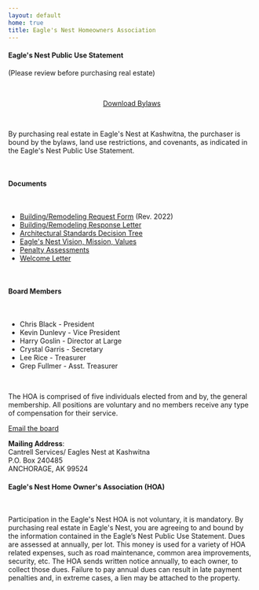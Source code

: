 ```yaml
---
layout: default
home: true
title: Eagle's Nest Homeowners Association
---
```


<div class="row">
    <div class="span12">
    <div class="row">
            <div class="span4">
            	<h4>Eagle's Nest Public Use Statement</h4>
                <p>(Please review before purchasing real estate)</p>
                <br>
                <p align="center"><a class="btn btn-med" href="/files/Eagles_Nest_Bylaws.pdf"><i class="icon-download"></i> Download Bylaws</a></p> 
                <br>
                <p>By purchasing real estate in Eagle's Nest at Kashwitna, the purchaser is bound by the bylaws, land use restrictions, and covenants, as indicated in the Eagle's Nest Public Use Statement.</p> <br>
                <h4>Documents</h4>
                <br>
                <ul>
                    <li><a href="files/ACC_Building_Remodeling_Request_Form_Rev_2022.pdf">Building/Remodeling Request Form</a> (Rev. 2022)</li>
                    <li><a href="files/ACC_ResponseLetter_BoardApproved.pdf">Building/Remodeling Response Letter</a></li>
                    <li><a href="files/Arch_Standards_Decision_Tree.pdf">Architectural Standards Decision Tree</a></li>
                    <li><a href="files/Mission_Vision_Values_BoardApproved.pdf">Eagle's Nest Vision, Mission, Values</a></li>
                    <li><a href="files/Penalty_Assessments_BoardApproved.pdf">Penalty Assessments</a></li>
                    <li><a href="files/Welcome_Letter.pdf">Welcome Letter</a></li>
                </ul>
                <br>
            </div>
            <div class="span3">
                <h4>Board Members</h4>
                <br>
                <ul>
                    <li>Chris Black - President</li>
                    <li>Kevin Dunlevy - Vice President</li>
                    <li>Harry Goslin - Director at Large</li>
                    <li>Crystal Garris - Secretary</li>
                    <li>Lee Rice - Treasurer</li>
                    <li>Grep Fullmer - Asst. Treasurer</li>
                </ul>
                <br>
                <p>The HOA is comprised of five individuals elected from and by, the general membership. All positions are voluntary and no members receive any type of compensation for their service.</p>
                <p><a href="mailto:board@eaglesnest-hoa.net">Email the board</a></p>
                <p><strong>Mailing Address</strong>:<br/>Cantrell Services/ Eagles Nest at Kashwitna<br/>P.O. Box 240485<br>ANCHORAGE, AK 99524</p>
            </div>
            <div class="span4">
         		<h4>Eagle's Nest Home Owner's Association (HOA)</h4>
         		 <br>
                 <p>Participation in the Eagle's Nest HOA is not voluntary, it is mandatory. By purchasing real estate in Eagle's Nest, you are agreeing to and bound by the information contained in the Eagle’s Nest Public Use Statement. Dues are assessed at annually, per lot. This money is used for a variety of HOA related expenses, such as road maintenance, common area improvements, security, etc. The HOA sends written notice annually, to each owner, to collect those dues. Failure to pay annual dues can result in late payment penalties and, in extreme cases, a lien may be attached to the property.</p>
                 <br/>                                    	   
            </div>
        </div>
    </div>
</div>


